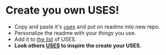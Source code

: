 # Create you own USES!

- Copy and paste it's [uses](https://github.com/mateusortiz/uses/blob/master/uses.md) and put on readme into new repo.
- Personalize the readme with your things you use. 
- Add it to [the list](https://github.com/mateusortiz/uses) of USES.
- **Look others [USES](https://github.com/mateusortiz/uses) to inspire the create your USES.**
